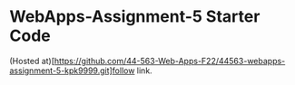 # WebApps-Assignment-5 Starter Code
(Hosted at)[https://github.com/44-563-Web-Apps-F22/44563-webapps-assignment-5-kpk9999.git]follow link.